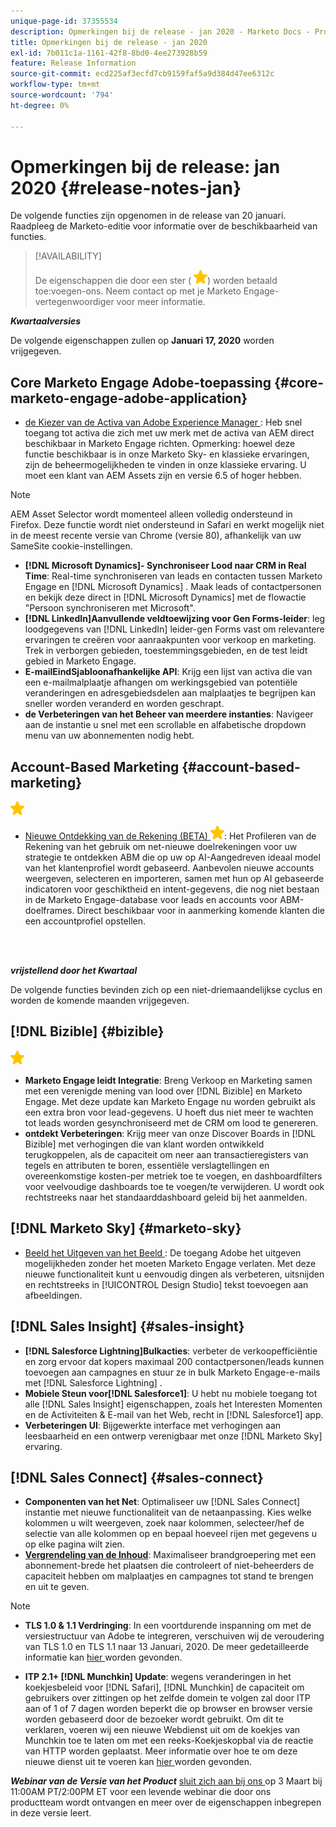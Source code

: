 ```yaml
---
unique-page-id: 37355534
description: Opmerkingen bij de release - jan 2020 - Marketo Docs - Productdocumentatie
title: Opmerkingen bij de release - jan 2020
exl-id: 7b011c1a-1161-42f8-8bd0-4ee273928b59
feature: Release Information
source-git-commit: ecd225af3ecfd7cb9159faf5a9d384d47ee6312c
workflow-type: tm+mt
source-wordcount: '794'
ht-degree: 0%

---
```


# Opmerkingen bij de release: jan 2020 {#release-notes-jan}

De volgende functies zijn opgenomen in de release van 20 januari. Raadpleeg de Marketo-editie voor informatie over de beschikbaarheid van functies.

>[!AVAILABILITY]
>
>De eigenschappen die door een ster ( ![ worden aangegeven (ster) ](assets/yellow-star.png)) worden betaald toe:voegen-ons. Neem contact op met je Marketo Engage-vertegenwoordiger voor meer informatie.

**_Kwartaalversies_**

De volgende eigenschappen zullen op **Januari 17, 2020** worden vrijgegeven.

## Core Marketo Engage Adobe-toepassing {#core-marketo-engage-adobe-application}

* [ de Kiezer van de Activa van Adobe Experience Manager ](/help/marketo/product-docs/adobe-experience-cloud-integrations/importing-assets-with-adobe-experience-manager.md): Heb snel toegang tot activa die zich met uw merk met de activa van AEM direct beschikbaar in Marketo Engage richten. Opmerking: hoewel deze functie beschikbaar is in onze Marketo Sky- en klassieke ervaringen, zijn de beheermogelijkheden te vinden in onze klassieke ervaring. U moet een klant van AEM Assets zijn en versie 6.5 of hoger hebben.

>[!NOTE]
>
>AEM Asset Selector wordt momenteel alleen volledig ondersteund in Firefox. Deze functie wordt niet ondersteund in Safari en werkt mogelijk niet in de meest recente versie van Chrome (versie 80), afhankelijk van uw SameSite cookie-instellingen.

* **[!DNL Microsoft Dynamics]- Synchroniseer Lood naar CRM in Real Time**: Real-time synchroniseren van leads en contacten tussen Marketo Engage en [!DNL Microsoft Dynamics] . Maak leads of contactpersonen en bekijk deze direct in [!DNL Microsoft Dynamics] met de flowactie &quot;Persoon synchroniseren met Microsoft&quot;.
* **[!DNL LinkedIn]Aanvullende veldtoewijzing voor Gen Forms-leider**: leg loodgegevens van [!DNL LinkedIn] leider-gen Forms vast om relevantere ervaringen te creëren voor aanraakpunten voor verkoop en marketing. Trek in verborgen gebieden, toestemmingsgebieden, en de test leidt gebied in Marketo Engage.
* **E-mailEindSjabloonafhankelijke API**: Krijg een lijst van activa die van een e-mailmalplaatje afhangen om werkingsgebied van potentiële veranderingen en adresgebiedsdelen aan malplaatjes te begrijpen kan sneller worden veranderd en worden geschrapt.
* **de Verbeteringen van het Beheer van meerdere instanties**: Navigeer aan de instantie u snel met een scrollable en alfabetische dropdown menu van uw abonnementen nodig hebt.

## Account-Based Marketing {#account-based-marketing}

![ (star) ](assets/yellow-star.png)

* [ Nieuwe Ontdekking van de Rekening (BETA) ](https://docs.marketo.com/x/WQA6Ag) ![ (ster) ](assets/yellow-star.png): Het Profileren van de Rekening van het gebruik om net-nieuwe doelrekeningen voor uw strategie te ontdekken ABM die op uw op AI-Aangedreven ideaal model van het klantenprofiel wordt gebaseerd. Aanbevolen nieuwe accounts weergeven, selecteren en importeren, samen met hun op AI gebaseerde indicatoren voor geschiktheid en intent-gegevens, die nog niet bestaan in de Marketo Engage-database voor leads en accounts voor ABM-doelframes. Direct beschikbaar voor in aanmerking komende klanten die een accountprofiel opstellen.

<br> 

**_vrijstellend door het Kwartaal_**

De volgende functies bevinden zich op een niet-driemaandelijkse cyclus en worden de komende maanden vrijgegeven.

## [!DNL Bizible] {#bizible}

![ (star) ](assets/yellow-star.png)

* **Marketo Engage leidt Integratie**: Breng Verkoop en Marketing samen met een verenigde mening van lood over [!DNL Bizible] en Marketo Engage. Met deze update kan Marketo Engage nu worden gebruikt als een extra bron voor lead-gegevens. U hoeft dus niet meer te wachten tot leads worden gesynchroniseerd met de CRM om lood te genereren.
* **ontdekt Verbeteringen**: Krijg meer van onze Discover Boards in [!DNL Bizible] met verhogingen die van klant worden ontwikkeld terugkoppelen, als de capaciteit om neer aan transactieregisters van tegels en attributen te boren, essentiële verslagtellingen en overeenkomstige kosten-per metriek toe te voegen, en dashboardfilters voor veelvoudige dashboards toe te voegen/te verwijderen. U wordt ook rechtstreeks naar het standaarddashboard geleid bij het aanmelden.

## [!DNL Marketo Sky] {#marketo-sky}

* [ Beeld het Uitgeven van het Beeld ](https://experienceleague.adobe.com/docs/marketo/sky/design-studio/marketo-image-editor.html?lang=nl-NL#design-studio): De toegang Adobe het uitgeven mogelijkheden zonder het moeten Marketo Engage verlaten. Met deze nieuwe functionaliteit kunt u eenvoudig dingen als verbeteren, uitsnijden en rechtstreeks in [!UICONTROL Design Studio] tekst toevoegen aan afbeeldingen.

## [!DNL Sales Insight] {#sales-insight}

* **[!DNL Salesforce Lightning]Bulkacties**: verbeter de verkoopefficiëntie en zorg ervoor dat kopers maximaal 200 contactpersonen/leads kunnen toevoegen aan campagnes en stuur ze in bulk Marketo Engage-e-mails met [!DNL Salesforce Lightning] .
* **Mobiele Steun voor[!DNL Salesforce1]**: U hebt nu mobiele toegang tot alle [!DNL Sales Insight] eigenschappen, zoals het Interesten Momenten en de Activiteiten &amp; E-mail van het Web, recht in [!DNL Salesforce1] app.
* **Verbeteringen UI**: Bijgewerkte interface met verhogingen aan leesbaarheid en een ontwerp verenigbaar met onze [!DNL Marketo Sky] ervaring.

## [!DNL Sales Connect] {#sales-connect}

* **Componenten van het Net**: Optimaliseer uw [!DNL Sales Connect] instantie met nieuwe functionaliteit van de netaanpassing. Kies welke kolommen u wilt weergeven, zoek naar kolommen, selecteer/hef de selectie van alle kolommen op en bepaal hoeveel rijen met gegevens u op elke pagina wilt zien.
* **[Vergrendeling van de Inhoud](/help/marketo/product-docs/marketo-sales-connect/admin/content-lockdown.md)**: Maximaliseer brandgroepering met een abonnement-brede het plaatsen die controleert of niet-beheerders de capaciteit hebben om malplaatjes en campagnes tot stand te brengen en uit te geven.

>[!NOTE]
>
>* **TLS 1.0 &amp; 1.1 Verdringing**: In een voortdurende inspanning om met de versiestructuur van Adobe te integreren, verschuiven wij de veroudering van TLS 1.0 en TLS 1.1 naar 13 Januari, 2020. De meer gedetailleerde informatie kan [ hier ](https://nation.marketo.com/docs/DOC-7059-tls-10-11-deprecation-faq) worden gevonden.
>
>* **ITP 2.1+ [!DNL Munchkin] Update**: wegens veranderingen in het koekjesbeleid voor [!DNL Safari], [!DNL Munchkin] de capaciteit om gebruikers over zittingen op het zelfde domein te volgen zal door ITP aan of 1 of 7 dagen worden beperkt die op browser en browser versie worden gebaseerd door de bezoeker wordt gebruikt. Om dit te verklaren, voeren wij een nieuwe Webdienst uit om de koekjes van Munchkin toe te laten om met een reeks-Koekjeskopbal via de reactie van HTTP worden geplaatst. Meer informatie over hoe te om deze nieuwe dienst uit te voeren kan [ hier ](https://nation.marketo.com/docs/DOC-7351) worden gevonden.

**_Webinar van de Versie van het Product_** [ sluit zich aan bij ons ](https://engage.marketo.com/Jan_Feb_20_Release_Webinar_Registration.html) op 3 Maart bij 11:00AM PT/2:00PM ET voor een levende webinar die door ons productteam wordt ontvangen en meer over de eigenschappen inbegrepen in deze versie leert.
